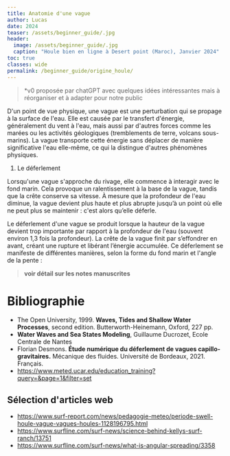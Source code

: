 ```yaml
---
title: Anatomie d'une vague
author: Lucas
date: 2024
teaser: /assets/beginner_guide/.jpg
header:
  image: /assets/beginner_guide/.jpg
  caption: "Houle bien en ligne à Desert point (Maroc), Janvier 2024"
toc: true
classes: wide
permalink: /beginner_guide/origine_houle/
---
```

> *v0 proposée par chatGPT avec quelques idées intéressantes mais à réorganiser et à adapter pour notre public

D'un point de vue physique, une vague est une perturbation qui se propage à la surface de l'eau. Elle est causée par le transfert d'énergie, généralement du vent à l'eau, mais aussi par d'autres forces comme les marées ou les activités géologiques (tremblements de terre, volcans sous-marins). La vague transporte cette énergie sans déplacer de manière significative l'eau elle-même, ce qui la distingue d'autres phénomènes physiques. 


1. Le déferlement

Lorsqu'une vague s'approche du rivage, elle commence à interagir avec le fond marin. Cela provoque un ralentissement à la base de la vague, tandis que la crête conserve sa vitesse. À mesure que la profondeur de l'eau diminue, la vague devient plus haute et plus abrupte jusqu’à un point où elle ne peut plus se maintenir : c'est alors qu’elle déferle.

Le déferlement d'une vague se produit lorsque la hauteur de la vague devient trop importante par rapport à la profondeur de l'eau (souvent environ 1,3 fois la profondeur). La crête de la vague finit par s’effondrer en avant, créant une rupture et libérant l’énergie accumulée. Ce déferlement se manifeste de différentes manières, selon la forme du fond marin et l'angle de la pente :

> **voir détail sur les notes manuscrites**



# Bibliographie
- The Open University, 1999. **Waves, Tides and Shallow Water Processes**, second edition. Butterworth-Heinemann, Oxford, 227 pp.
- **Water Waves and Sea States Modeling**, Guillaume Ducrozet, Ecole Centrale de Nantes
- Florian Desmons. **Étude numérique du déferlement de vagues capillo-gravitaires.** Mécanique des fluides. Université de Bordeaux, 2021. Français.
- https://www.meted.ucar.edu/education_training?query=&page=1&filter=set

## Sélection d'articles web
- https://www.surf-report.com/news/pedagogie-meteo/periode-swell-houle-vague-vagues-houles-1128196795.html
- https://www.surfline.com/surf-news/science-behind-kellys-surf-ranch/13751
- https://www.surfline.com/surf-news/what-is-angular-spreading/3358